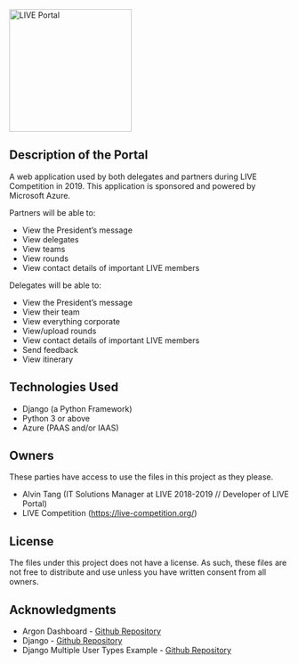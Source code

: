 <img src="./master/portal/portal/assets/branding/logo.png" alt="LIVE Portal" width="220px"/>

## Description of the Portal
A web application used by both delegates and partners during LIVE Competition in 2019. This application is sponsored and powered by Microsoft Azure.

Partners will be able to:
- View the President’s message
- View delegates
- View teams
- View rounds
- View contact details of important LIVE members

Delegates will be able to:
- View the President’s message
- View their team
- View everything corporate
- View/upload rounds
- View contact details of important LIVE members
- Send feedback
- View itinerary

## Technologies Used
- Django (a Python Framework)
- Python 3 or above
- Azure (PAAS and/or IAAS)

## Owners
These parties have access to use the files in this project as they please.
* Alvin Tang (IT Solutions Manager at LIVE 2018-2019 // Developer of LIVE Portal)
* LIVE Competition (https://live-competition.org/)

## License
The files under this project does not have a license. As such, these files are not free to distribute and use unless you have written consent from all owners.

## Acknowledgments
* Argon Dashboard - [Github Repository](https://github.com/creativetimofficial/argon-dashboard)
* Django - [Github Repository](https://github.com/django/django)
* Django Multiple User Types Example - [Github Repository](https://github.com/sibtc/django-multiple-user-types-example)
